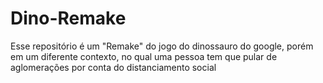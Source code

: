 # Dino-Remake

Esse repositório é um "Remake" do jogo do dinossauro do google, porém em um diferente contexto, no qual uma pessoa tem que pular de aglomerações por conta do distanciamento social
